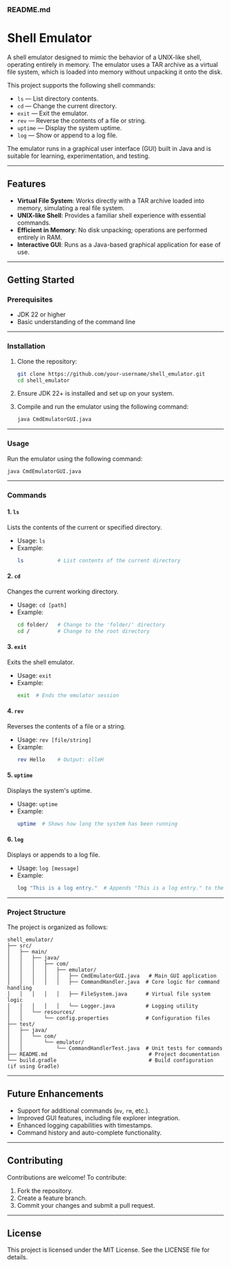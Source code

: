 ### **README.md**

# Shell Emulator

A shell emulator designed to mimic the behavior of a UNIX-like shell, operating entirely in memory. The emulator uses a TAR archive as a virtual file system, which is loaded into memory without unpacking it onto the disk.

This project supports the following shell commands:

- `ls` — List directory contents.
- `cd` — Change the current directory.
- `exit` — Exit the emulator.
- `rev` — Reverse the contents of a file or string.
- `uptime` — Display the system uptime.
- `log` — Show or append to a log file.

The emulator runs in a graphical user interface (GUI) built in Java and is suitable for learning, experimentation, and testing.

---

## **Features**

- **Virtual File System**: Works directly with a TAR archive loaded into memory, simulating a real file system.
- **UNIX-like Shell**: Provides a familiar shell experience with essential commands.
- **Efficient in Memory**: No disk unpacking; operations are performed entirely in RAM.
- **Interactive GUI**: Runs as a Java-based graphical application for ease of use.

---

## **Getting Started**

### **Prerequisites**

- JDK 22 or higher
- Basic understanding of the command line

---

### **Installation**

1. Clone the repository:
   ```bash
   git clone https://github.com/your-username/shell_emulator.git
   cd shell_emulator
   ```

2. Ensure JDK 22+ is installed and set up on your system.

3. Compile and run the emulator using the following command:
   ```bash
   java CmdEmulatorGUI.java
   ```

---

### **Usage**

Run the emulator using the following command:
  ```bash
  java CmdEmulatorGUI.java
  ```

---

### **Commands**

#### **1. `ls`**
Lists the contents of the current or specified directory.

- Usage: `ls`
- Example:
  ```bash
  ls           # List contents of the current directory
  ```

#### **2. `cd`**
Changes the current working directory.

- Usage: `cd [path]`
- Example:
  ```bash
  cd folder/   # Change to the 'folder/' directory
  cd /         # Change to the root directory
  ```

#### **3. `exit`**
Exits the shell emulator.

- Usage: `exit`
- Example:
  ```bash
  exit  # Ends the emulator session
  ```

#### **4. `rev`**
Reverses the contents of a file or a string.

- Usage: `rev [file/string]`
- Example:
  ```bash
  rev Hello    # Output: olleH
  ```

#### **5. `uptime`**
Displays the system's uptime.

- Usage: `uptime`
- Example:
  ```bash
  uptime  # Shows how long the system has been running
  ```

#### **6. `log`**
Displays or appends to a log file.

- Usage: `log [message]`
- Example:
  ```bash
  log "This is a log entry."  # Appends "This is a log entry." to the log file
  ```

---

### **Project Structure**

The project is organized as follows:

```
shell_emulator/
├── src/
│   ├── main/
│   │   ├── java/
│   │   │   ├── com/
│   │   │   │   ├── emulator/
│   │   │   │   │   ├── CmdEmulatorGUI.java   # Main GUI application
│   │   │   │   │   ├── CommandHandler.java  # Core logic for command handling
│   │   │   │   │   ├── FileSystem.java      # Virtual file system logic
│   │   │   │   │   └── Logger.java          # Logging utility
│   │   └── resources/
│   │       └── config.properties            # Configuration files
├── test/
│   ├── java/
│   │   └── com/
│   │       └── emulator/
│   │           └── CommandHandlerTest.java  # Unit tests for commands
├── README.md                                 # Project documentation
└── build.gradle                              # Build configuration (if using Gradle)
```

---

## **Future Enhancements**

- Support for additional commands (`mv`, `rm`, etc.).
- Improved GUI features, including file explorer integration.
- Enhanced logging capabilities with timestamps.
- Command history and auto-complete functionality.

---

## **Contributing**

Contributions are welcome! To contribute:

1. Fork the repository.
2. Create a feature branch.
3. Commit your changes and submit a pull request.

---

## **License**

This project is licensed under the MIT License. See the LICENSE file for details.
